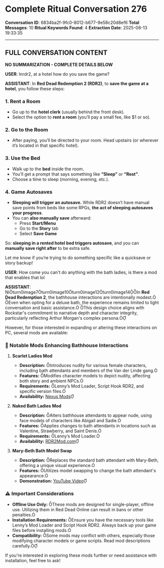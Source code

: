 # Complete Ritual Conversation 276

**Conversation ID**: 6834ba2f-9fc0-8012-b677-9e58c20d8ef6
**Total Messages**: 10
**Ritual Keywords Found**: 4
**Extraction Date**: 2025-08-13 19:33:35

---

## FULL CONVERSATION CONTENT

**NO SUMMARIZATION - COMPLETE DETAILS BELOW**

**USER**: Inrdr2, at a hotel how do you save the game?

**ASSISTANT**: In **Red Dead Redemption 2 (RDR2)**, to **save the game at a hotel**, you follow these steps:

### **1. Rent a Room**
- Go up to the **hotel clerk** (usually behind the front desk).
- Select the option to **rent a room** (you’ll pay a small fee, like $1 or so).

### **2. Go to the Room**
- After paying, you’ll be directed to your room. Head upstairs (or wherever it’s located in that specific hotel).

### **3. Use the Bed**
- Walk up to the **bed** inside the room.
- You’ll get a prompt that says something like **“Sleep”** or **“Rest”**.
- Choose a time to sleep (morning, evening, etc.).

### **4. Game Autosaves**
- **Sleeping will trigger an autosave.** While RDR2 doesn’t have manual save points from beds like some RPGs, **the act of sleeping autosaves your progress**.
- You can **also manually save** afterward:
  - Press **Start/Menu**
  - Go to the **Story** tab
  - Select **Save Game**

So: **sleeping in a rented hotel bed triggers autosave**, and you can **manually save right after** to be extra safe.

Let me know if you’re trying to do something specific like a quicksave or story backup!

**USER**: How come you can't do anything with the bath ladies, is there a mod that enables that lol

**ASSISTANT**: iturn0image7turn0image10turn0image12turn0image14In **Red Dead Redemption 2**, the bathhouse interactions are intentionally modest. Even when opting for a deluxe bath, the experience remains limited to light conversation and basic assistance. This design choice aligns with Rockstar's commitment to narrative depth and character integrity, particularly reflecting Arthur Morgan's complex persona.

However, for those interested in expanding or altering these interactions on PC, several mods are available:

### 🔧 Notable Mods Enhancing Bathhouse Interactions

1. **Scarlet Ladies Mod**
   - **Description:** Introduces nudity for various female characters, including bath attendants and members of the Van der Linde gang.
   - **Features:** Modifies character models to depict nudity, affecting both story and ambient NPCs.
   - **Requirements:** Lenny’s Mod Loader, Script Hook RDR2, and specific version files.
   - **Availability:** [Nexus Mods](https://www.nexusmods.com/reddeadredemption2/mods/1535)

2. **Naked Bath Ladies Mod**
   - **Description:** Alters bathhouse attendants to appear nude, using face models of characters like Abigail and Sadie.
   - **Features:** Applies changes to bath attendants in locations such as Valentine, Strawberry, and Saint Denis.
   - **Requirements:** Lenny’s Mod Loader.
   - **Availability:** [RDR2Mod.com](https://www.rdr2mod.com/naked-bath-ladies/)

3. **Mary-Beth Bath Model Swap**
   - **Description:** Replaces the standard bath attendant with Mary-Beth, offering a unique visual experience.
   - **Features:** Utilizes model swapping to change the bath attendant's appearance.
   - **Demonstration:** [YouTube Video](https://www.youtube.com/watch?v=RlSVkRx55OU)

### ⚠️ Important Considerations

- **Offline Use Only:** These mods are designed for single-player, offline use. Utilizing them in Red Dead Online can result in bans or other penalties.
- **Installation Requirements:** Ensure you have the necessary tools like Lenny’s Mod Loader and Script Hook RDR2. Always back up your game files before installing mods.
- **Compatibility:** Some mods may conflict with others, especially those modifying character models or game scripts. Read mod descriptions carefully.

If you're interested in exploring these mods further or need assistance with installation, feel free to ask!